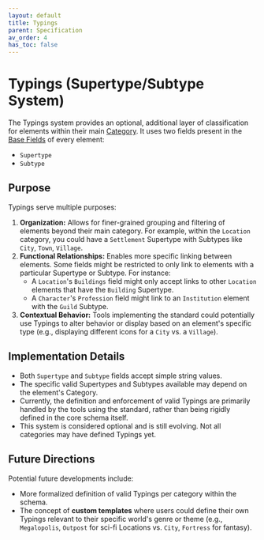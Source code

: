 ```yaml
---
layout: default
title: Typings
parent: Specification
av_order: 4
has_toc: false
---
```


# Typings (Supertype/Subtype System)

The Typings system provides an optional, additional layer of classification for elements within their main [Category](./categories.md). It uses two fields present in the [Base Fields](./fields.md) of every element:

*   `Supertype`
*   `Subtype`

## Purpose

Typings serve multiple purposes:

1.  **Organization:** Allows for finer-grained grouping and filtering of elements beyond their main category. For example, within the `Location` category, you could have a `Settlement` Supertype with Subtypes like `City`, `Town`, `Village`.
2.  **Functional Relationships:** Enables more specific linking between elements. Some fields might be restricted to only link to elements with a particular Supertype or Subtype. For instance:
    *   A `Location`'s `Buildings` field might only accept links to other `Location` elements that have the `Building` Supertype.
    *   A `Character`'s `Profession` field might link to an `Institution` element with the `Guild` Subtype.
3.  **Contextual Behavior:** Tools implementing the standard could potentially use Typings to alter behavior or display based on an element's specific type (e.g., displaying different icons for a `City` vs. a `Village`).

## Implementation Details

*   Both `Supertype` and `Subtype` fields accept simple string values.
*   The specific valid Supertypes and Subtypes available may depend on the element's Category.
*   Currently, the definition and enforcement of valid Typings are primarily handled by the tools using the standard, rather than being rigidly defined in the core schema itself.
*   This system is considered optional and is still evolving. Not all categories may have defined Typings yet.

## Future Directions

Potential future developments include:

*   More formalized definition of valid Typings per category within the schema.
*   The concept of **custom templates** where users could define their own Typings relevant to their specific world's genre or theme (e.g., `Megalopolis`, `Outpost` for sci-fi Locations vs. `City`, `Fortress` for fantasy).


